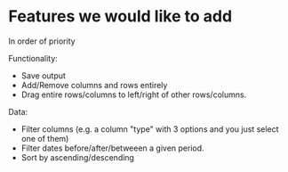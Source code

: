 # Features we would like to add

In order of priority

Functionality:

* Save output
* Add/Remove columns and rows entirely
* Drag entire rows/columns to left/right of other rows/columns.

Data:

* Filter columns (e.g. a column "type" with 3 options and you just select one of them)
* Filter dates before/after/betweeen a given period.
* Sort by ascending/descending
